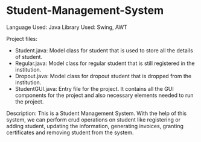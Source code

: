 # Student-Management-System

Language Used: Java
Library Used: Swing, AWT

Project files:

- Student.java: Model class for student that is used to store all the details of student.
- Regular.java: Model class for regular student that is still registered in the institution.
- Dropout.java: Model class for dropout student that is dropped from the institution.
- StudentGUI.java: Entry file for the project. It contains all the GUI components for the project and also necessary elements needed to run the project.

Description: This is a Student Management System. With the help of this system, we can perform crud operations on student like registering or adding student, updating the information, generating invoices, granting certificates and removing student from the system.
